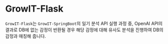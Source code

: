 # GrowIT-Flask

`GrowIT-Flask`는 `GrowIT-SpringBoot`의 일기 분석 API 실행 과정 중, OpenAI API의 결과로 DB에 없는 감정이 반환될 경우 해당 감정에 대해 유사도 분석을 진행하여 DB의 감정과 매칭해 줍니다.
